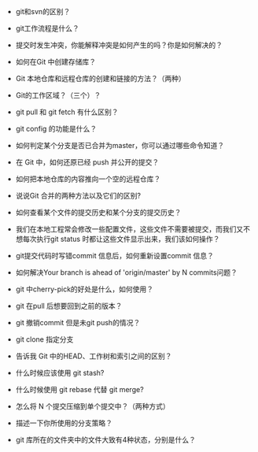 - git和svn的区别？

- git工作流程是什么？

- 提交时发生冲突，你能解释冲突是如何产生的吗？你是如何解决的？

- 如何在Git 中创建存储库？

- Git 本地仓库和远程仓库的创建和链接的方法？（两种）

- Git的工作区域？（三个）？

- git pull 和 git fetch 有什么区别？

- git config 的功能是什么？

- 如何判定某个分支是否已合并为master，你可以通过哪些命令知道？

- 在 Git 中，如何还原已经 push 并公开的提交？

- 如何把本地仓库的内容推向一个空的远程仓库？

- 说说Git 合并的两种方法以及它们的区别?

- 如何查看某个文件的提交历史和某个分支的提交历史？

- 我们在本地工程常会修改一些配置文件，这些文件不需要被提交，而我们又不想每次执行git status 时都让这些文件显示出来，我们该如何操作？

- git提交代码时写错commit 信息后，如何重新设置commit 信息？

- 如何解决Your branch is ahead of 'origin/master' by N commits问题？

- git 中cherry-pick的好处是什么，如何使用？

- git 在pull 后想要回到之前的版本？

- git 撤销commit 但是未git push的情况？

- git clone 指定分支

- 告诉我 Git 中的HEAD、工作树和索引之间的区别？

- 什么时候应该使用 git stash?

- 什么时候使用 git rebase 代替 git merge?

- 怎么将 N 个提交压缩到单个提交中？（两种方式）

- 描述一下你所使用的分支策略？

- git 库所在的文件夹中的文件大致有4种状态，分别是什么？

  